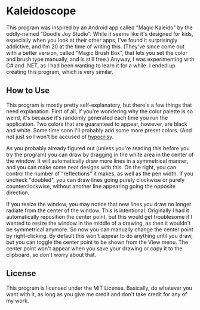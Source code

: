 Kaleidoscope
============

This program was inspired by an Android app called "Magic Kaleido" by the oddly-named "Doodle Joy Studio". While it seems like it's designed for kids, especially when you look at their other apps, I've found it surprisingly addictive, and I'm 20 at the time of writing this. (They've since come out with a better version, called "Magic Brush Box", that lets you set the color and brush type manually, and is still free.) Anyway, I was experimenting with C# and .NET, as I had been wanting to learn it for a while. I ended up creating this program, which is very similar.

## How to Use

This program is mostly pretty self-explanatory, but there's a few things that need explanation. First of all, if you're wondering why the color palette is so weird, it's because it's randomly generated each time you run the application. Two colors that are guaranteed to appear, however, are black and white. Some time soon I'll probably add some more preset colors. (And not just so I won't be accused of [hypocrisy](http://flarn2006.blogspot.com/2012/07/fixing-color-palette-in-windows-7s.html).

As you probably already figured out (unless you're reading this before you try the program) you can draw by dragging in the white area in the center of the window. It will automatically draw more lines in a symmetrical manner, and you can make some neat designs with this. On the right, you can control the number of "reflections" it makes, as well as the pen width. If you uncheck "doubled", you can draw lines going purely clockwise or purely counterclockwise, without another line appearing going the opposite direction.

If you resize the window, you may notice that new lines you draw no longer radiate from the center of the window. This is intentional. Originally I had it automatically reposition the center point, but this would get troublesome if I wanted to resize the window in the middle of a drawing, as then it wouldn't be symmetrical anymore. So now you can manually change the center point by right-clicking. By default this won't appear to do anything until you draw, but you can toggle the center point to be shown from the View menu. The center point won't appear when you save your drawing or copy it to the clipboard, so don't worry about that.

## License

This program is licensed under the MIT License. Basically, do whatever you want with it, as long as you give me credit and don't take credit for any of my work.
